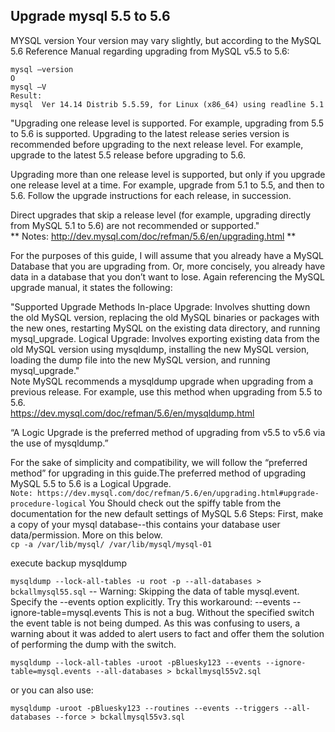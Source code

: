 ## Upgrade mysql 5.5 to 5.6


MYSQL version
Your version may vary slightly, but according to the MySQL 5.6 Reference Manual regarding upgrading from MySQL v5.5 to 5.6:
```
mysql –version
O
mysql –V
Result:
mysql  Ver 14.14 Distrib 5.5.59, for Linux (x86_64) using readline 5.1
```

"Upgrading one release level is supported. For example, upgrading from 5.5 to 5.6 is supported. Upgrading to the latest release series version is recommended before upgrading to the next release level. For example, upgrade to the latest 5.5 release before upgrading to 5.6.

Upgrading more than one release level is supported, but only if you upgrade one release level at a time. For example, upgrade from 5.1 to 5.5, and then to 5.6. Follow the upgrade instructions for each release, in succession.

Direct upgrades that skip a release level (for example, upgrading directly from MySQL 5.1 to 5.6) are not recommended or supported."\
** Notes: http://dev.mysql.com/doc/refman/5.6/en/upgrading.html **

For the purposes of this guide, I will assume that you already have a MySQL Database that you are upgrading from. Or, more concisely, you already have data in a database that you don’t want to lose. Again referencing the MySQL upgrade manual, it states the following:

"Supported Upgrade Methods
In-place Upgrade: Involves shutting down the old MySQL version, replacing the old MySQL binaries or packages with the new ones, restarting MySQL on the existing data directory, and running mysql_upgrade.
Logical Upgrade: Involves exporting existing data from the old MySQL version using mysqldump, installing the new MySQL version, loading the dump file into the new MySQL version, and running mysql_upgrade."\
Note
MySQL recommends a mysqldump upgrade when upgrading from a previous release. For example, use this method when upgrading from 5.5 to 5.6.\
https://dev.mysql.com/doc/refman/5.6/en/mysqldump.html

“A Logic Upgrade is the preferred method of upgrading from v5.5 to v5.6 via the use of mysqldump.”

For the sake of simplicity and compatibility, we will follow the “preferred method” for upgrading in this guide.The preferred method of upgrading MySQL 5.5 to 5.6 is a Logical Upgrade.\
`
Note: https://dev.mysql.com/doc/refman/5.6/en/upgrading.html#upgrade-procedure-logical
`
You Should check out the spiffy table from the documentation for the new default settings of MySQL 5.6
Steps:
First, make a copy of your mysql database--this contains your database user data/permission. More on this below.\
`
cp -a /var/lib/mysql/ /var/lib/mysql/mysql-01
`

execute backup mysqldump

`
mysqldump --lock-all-tables -u root -p --all-databases > bckallmysql55.sql
`
-- Warning: Skipping the data of table mysql.event. Specify the --events option explicitly.
Try this workaround: --events --ignore-table=mysql.events
This is not a bug. Without the specified switch the event table is not being dumped. As this was confusing to users, a warning about it was added to alert users to fact and offer them the solution of performing the dump with the switch.

`
mysqldump --lock-all-tables -uroot -pBluesky123 --events --ignore-table=mysql.events --all-databases > bckallmysql55v2.sql
`

or you can also use:

`
mysqldump -uroot -pBluesky123 --routines --events --triggers --all-databases --force > bckallmysql55v3.sql
`

